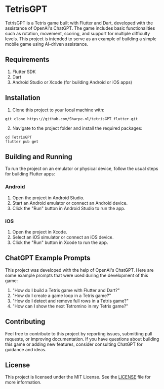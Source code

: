 # TetrisGPT

TetrisGPT is a Tetris game built with Flutter and Dart, developed with the assistance of OpenAI's ChatGPT. The game includes basic functionalities such as rotation, movement, scoring, and support for multiple difficulty levels. This project is intended to serve as an example of building a simple mobile game using AI-driven assistance.

## Requirements

1. Flutter SDK
2. Dart
3. Android Studio or Xcode (for building Android or iOS apps)

## Installation

1. Clone this project to your local machine with:
```
git clone https://github.com/Sharpe-nl/tetrisGPT_flutter.git
```

2. Navigate to the project folder and install the required packages:
```
cd TetrisGPT
flutter pub get
```

## Building and Running

To run the project on an emulator or physical device, follow the usual steps for building Flutter apps:

### Android

1. Open the project in Android Studio.
2. Start an Android emulator or connect an Android device.
3. Click the "Run" button in Android Studio to run the app.

### iOS

1. Open the project in Xcode.
2. Select an iOS simulator or connect an iOS device.
3. Click the "Run" button in Xcode to run the app.

## ChatGPT Example Prompts

This project was developed with the help of OpenAI's ChatGPT. Here are some example prompts that were used during the development of this game:

1. "How do I build a Tetris game with Flutter and Dart?"
2. "How do I create a game loop in a Tetris game?"
3. "How do I detect and remove full rows in a Tetris game?"
4. "How can I show the next Tetromino in my Tetris game?"

## Contributing

Feel free to contribute to this project by reporting issues, submitting pull requests, or improving documentation. If you have questions about building this game or adding new features, consider consulting ChatGPT for guidance and ideas.

## License

This project is licensed under the MIT License. See the [LICENSE](LICENSE) file for more information.

